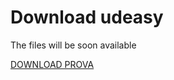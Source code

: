 # Download udeasy

The files will be soon available

[DOWNLOAD PROVA](https://unipv-larl.github.io/udeasy/udeasy.exe)